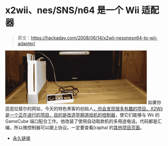 # x2wii、nes/SNS/n64 是一个 Wii 适配器

> 原文：<https://hackaday.com/2008/06/14/x2wii-nessnesn64-to-wii-adapter/>

![](img/60a4de37ce1b4e99627af80ce274e3d5.png)
如果你逛逛拉斐尔的网站，今天的特色黑客的创始人[，你会发现很多有趣的项目。X2Wii 是一个正在进行的项目，目的是](http://www.hackaday.com/2008/06/14/universal-joystick-usb-interface/)[改造早期游戏机的控制器](http://www.raphnet.net/electronique/x2wii/index_en.php)，使它们能够与 Wii 的 GameCube 端口配合工作。他改装了使用自动取款机的多用途电话。代码都是汇编，所以微控制器可以跟上协议。一定要查看[raphal 的[其他项目页面](http://www.raphnet.net/electronique/electronique_en.php)。 

*   [永久链接](http://www.raphnet.net/electronique/x2wii/index_en.php)